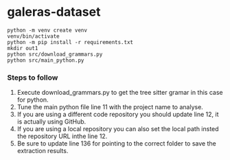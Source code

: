 # galeras-dataset


```
python -m venv create venv
venv/bin/activate
python -m pip install -r requirements.txt
mkdir out1
python src/download_grammars.py
python src/main_python.py
```


### Steps to follow
1. Execute download_grammars.py to get the tree sitter gramar in this case for python.
2. Tune the main python file line 11 with the project name to analyse.
3. If you are using a different code repository you should update line 12, it is actually using GitHub.
4. If you are using a local repository you can also set the local path insted the repository URL inthe line 12. 
5. Be sure to update line 136 for pointing to the correct folder to save the extraction results.